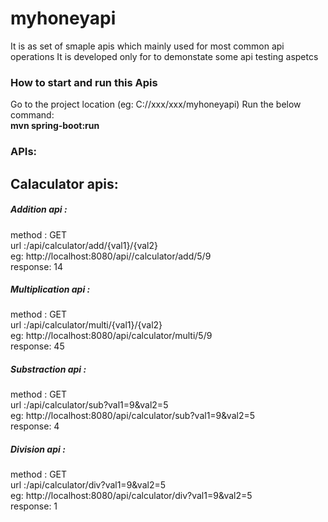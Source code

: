 # myhoneyapi
It is as set of smaple apis which mainly used for most common api operations
It is developed only for to demonstate some api testing aspetcs

### How to start and run this Apis  <br />
Go to the project location (eg: C://xxx/xxx/myhoneyapi)
Run the below command: <br />
**mvn spring-boot:run**

### APIs:
## Calaculator apis:

##### Addition api :<br />
method : GET <br />
url :/api/calculator/add/{val1}/{val2} <br />
eg: http://localhost:8080/api//calculator/add/5/9 <br />
response: 14 <br />
##### Multiplication api : <br />
method : GET <br />
url :/api/calculator/multi/{val1}/{val2} <br />
eg: http://localhost:8080/api/calculator/multi/5/9 <br />
response: 45 <br />
##### Substraction api : <br />
method : GET <br />
url :/api/calculator/sub?val1=9&val2=5 <br />
eg: http://localhost:8080/api/calculator/sub?val1=9&val2=5 <br />
response: 4 <br />
##### Division api : <br />
method : GET <br /> 
url :/api/calculator/div?val1=9&val2=5 <br />
eg: http://localhost:8080/api/calculator/div?val1=9&val2=5 <br />
response: 1



